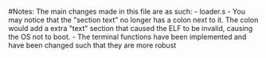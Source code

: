 #Notes:
The main changes made in this file are as such:
	- loader.s
		- You may notice that the "section text" no longer has a colon next to it. The colon would add a extra "text" section that caused the ELF to be invalid, causing the OS not to boot.
	- The terminal functions have been implemented and have been changed such that they are more robust
